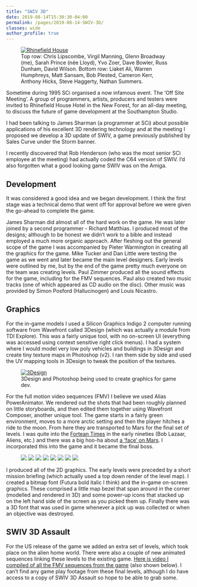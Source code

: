 ```yaml
---
title: "SWIV 3D"
date: 2019-08-14T15:30:30-04:00
permalink: /pages/2019-08-14-SWIV-3D/
classes: wide
author_profile: true
---
```


<figure style="width: 400px" class="align-right">
  <a href="/assets/images/SWIV3D/RhinefieldHouse.jpg"><img src="/assets/images/SWIV3D/RhinefieldHouse.jpg" alt="Rhinefield House"></a>
  <figcaption>Top row: Chris Lipscombe, Virgil Manning, Glenn Broadway (me), Sarah Prince (née Lloyd), Yvo Zoer, Dave Bowler, Russ Dunham, David Wilson.
Bottom row: Liaket Ali, Warren Humphreys, Matt Sansam, Bob Plested, Cameron Kerr, Anthony Hicks, Steve Haggerty, Nathan Summers.</figcaption>
</figure>

Sometime during 1995 SCi organised a now infamous event. The ‘Off Site Meeting’. A group of programmers, artists, producers and testers were invited to Rhinefield House Hotel in the New Forest, for an all-day meeting, to discuss the future of game development at the Southampton Studio.

I had been talking to James Sharman (a programmer at SCi) about possible applications of his excellent 3D rendering technology and at the meeting I proposed we develop a 3D update of SWIV, a game previously published by Sales Curve under the Storm banner.

I recently discovered that Rob Henderson (who was the most senior SCi employee at the meeting) had actually coded the C64 version of SWIV. I’d also forgotten what a good looking game SWIV was on the Amiga.

## Development

It was considered a good idea and we began development. I think the first stage was a technical demo that went off for approval before we were given the go-ahead to complete the game.

James Sharman did almost all of the hard work on the game. He was later joined by a second programmer - Richard Matthias. I produced most of the designs; although to be honest we didn’t work to a bible and instead employed a much more organic approach. After fleshing out the general scope of the game I was accompanied by Pieter Warmington in creating all the graphics for the game. Mike Tucker and Dan Little were testing the game as we went and later became the main level designers. Early levels were outlined by me, but by the end of the game pretty much everyone on the team was creating levels. Paul Zimmer produced all the sound effects for the game, including for the FMV sequences. Paul also created two music tracks (one of which appeared as CD audio on the disc). Other music was provided by Simon Posford (Hallucinogen) and Louis Nicastro.

## Graphics

For the in-game models I used a Silicon Graphics Indigo 2 computer running software from Wavefront called 3Design (which was actually a module from TDI Explore). This was a fairly unique tool, with no on-screen UI (everything was accessed using context sensitive right click menus). I had a system where I would model very low poly vehicles and buildings in 3Design and create tiny texture maps in Photoshop (v2). I ran them side by side and used the UV mapping tools in 3Design to tweak the position of the textures.

<figure>
  <a href="{{ site.url }}{{ site.baseurl }}/assets/images/SWIV3D/Swiv3Des.jpg"><img src="{{ site.url }}{{ site.baseurl }}/assets/images/SWIV3D/Swiv3Des.jpg" alt="3Design"></a>
  <figcaption>3Design and Photoshop being used to create graphics for game dev.</figcaption>
</figure>

For the full motion video sequences (FMV) I believe we used Alias PowerAnimator. We rendered out the shots that had been roughly planned on little storyboards, and then edited them together using Wavefront Composer, another unique tool. The game starts in a fairly green environment, moves to a more arctic setting and then the player hitches a ride to the moon. From here they are transported to Mars for the final set of levels. I was quite into the [Fortean Times](https://en.wikipedia.org/wiki/Fortean_Times) in the early nineties (Bob Lazaar, Aliens, etc.) and there was a big hoo-ha about [a ‘face’ on Mars](https://en.wikipedia.org/wiki/Cydonia_(Mars)). I incorporated this into the game and it became the final boss.

<figure class="third">
    <a href="/assets/images/SWIV3D/swiv3D-box-art.jpg">      <img src="/assets/images/SWIV3D/swiv3D-box-art-s.jpg"></a>
    <a href="{{ site.url }}{{ site.baseurl }}/assets/images/SWIV3D/promo-mars1.JPG"><img src="{{ site.url }}{{ site.baseurl }}/assets/images/SWIV3D/promo-mars1-s.jpg"></a>
    <a href="{{ site.url }}{{ site.baseurl }}/assets/images/SWIV3D/promo-mars2.jpg"><img src="{{ site.url }}{{ site.baseurl }}/assets/images/SWIV3D/promo-mars2-s.jpg"></a>
    <a href="{{ site.url }}{{ site.baseurl }}/assets/images/SWIV3D/promo-orbg.jpg"><img src="{{ site.url }}{{ site.baseurl }}/assets/images/SWIV3D/promo-orbg-s.jpg"></a>
    <a href="/assets/images/SWIV3D/swiv3d-storyboard-01.jpg"><img src="/assets/images/SWIV3D/swiv3d-storyboard-01-s.jpg"></a>
    <a href="/assets/images/SWIV3D/swiv3d-storyboard-02.jpg"><img src="/assets/images/SWIV3D/swiv3d-storyboard-02-s.jpg"></a>
    <a href="/assets/images/SWIV3D/swiv3d-storyboard-03.jpg"><img src="/assets/images/SWIV3D/swiv3d-storyboard-03-s.jpg"></a>
    <a href="/assets/images/SWIV3D/swiv3d-briefings.jpg">    <img src="/assets/images/SWIV3D/swiv3d-briefings-s.jpg"></a>
</figure>

I produced all of the 2D graphics. The early levels were preceded by a short mission briefing (which actually used a top down render of the level map). I created a bitmap font (Futura bold italic I think) and the in-game on-screen graphics. These comprised a little map bezel that span around in the corner (modelled and rendered in 3D) and some power-up icons that stacked up on the left hand side of the screen as you picked them up. Finally there was a 3D font that was used in game whenever a pick up was collected or when an objective was destroyed.

## SWIV 3D Assault

For the US release of the game we added an extra set of levels, which took place on the alien home world. There were also a couple of new animated sequences linking these levels to the existing game. [Here is video I compiled of all the FMV sequences from the game](https://youtu.be/1qRdKur3UXo) (also shown below). I can’t find any game play footage from these final levels, although I do have access to a copy of SWIV 3D Assault so hope to be able to grab some.


